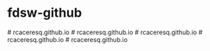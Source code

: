 # fdsw-github
#   r c a c e r e s q . g i t h u b . i o  
 #   r c a c e r e s q . g i t h u b . i o  
 #   r c a c e r e s q . g i t h u b . i o  
 #   r c a c e r e s q . g i t h u b . i o  
 #   r c a c e r e s q . g i t h u b . i o  
 